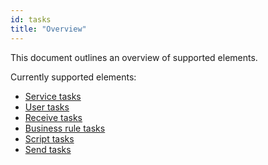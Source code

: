 ```yaml
---
id: tasks
title: "Overview"
---
```


This document outlines an overview of supported elements.

Currently supported elements:

* [Service tasks](service-tasks/service-tasks.md)
* [User tasks](user-tasks/user-tasks.md)
* [Receive tasks](receive-tasks/receive-tasks.md)
* [Business rule tasks](business-rule-tasks/business-rule-tasks.md)
* [Script tasks](script-tasks/script-tasks.md)
* [Send tasks](send-tasks/send-tasks.md)
